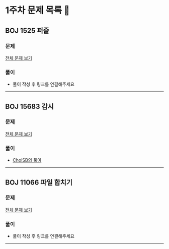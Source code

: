 # 1주차 문제 목록 📝
## BOJ 1525 퍼즐
### 문제
[전체 문제 보기](https://www.acmicpc.net/problem/1525)

### 풀이
- 풀이 작성 후 링크를 연결해주세요

___
## BOJ 15683 감시
### 문제
[전체 문제 보기](https://www.acmicpc.net/problem/15683)

### 풀이
- [ChoiSB의 풀이](https://dev-sbee.tistory.com/174)

___
## BOJ 11066 파일 합치기
### 문제
[전체 문제 보기](https://www.acmicpc.net/problem/11066)
### 풀이
- 풀이 작성 후 링크를 연결해주세요

___
